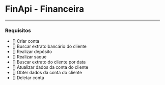 # FinApi - Financeira

---

### Requisitos

- [] Criar conta
- [] Buscar extrato bancário do cliente
- [] Realizar depósito
- [] Realizar saque
- [] Buscar extrato do cliente por data
- [] Atualizar dados da conta do cliente
- [] Obter dados da conta do cliente
- [] Deletar conta
